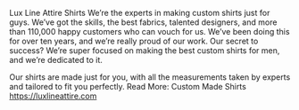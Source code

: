 Lux Line Attire Shirts
We’re the experts in making custom shirts just for guys. We’ve got the skills, the best fabrics, talented designers,
and more than 110,000 happy customers who can vouch for us. We’ve been doing this for over ten years, and we’re really
proud of our work. Our secret to success? We’re super focused on making the best custom shirts for men, and we’re dedicated to it.

Our shirts are made just for you, with all the measurements taken by experts and tailored to fit you perfectly.
Read More: Custom Made Shirts
https://luxlineattire.com
